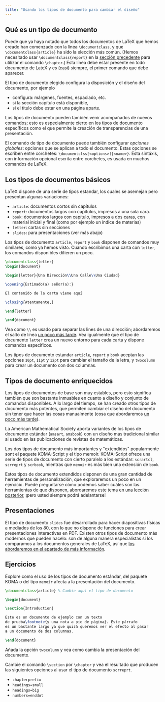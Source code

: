 ```yaml
---
title: "Usando los tipos de documento para cambiar el diseño"
---
```


## Qué es un tipo de documento

Puede que ya haya notado que todos los documentos de LaTeX que hemos creado
han comenzado con la línea `\documentclass`, y que `\documentclass{article}`
ha sido la elección más común. (Hemos necesitado usar `\documentclass{report}` en
la [sección precedente](lesson-04) para utilizar el comando `\chapter`.) Esta línea
debe estar presente en todo documento de LateX y es (casi) siempre, el primer comando
que debe aparecer.

El tipo de documento elegido configura la disposición y el diseño del documento, por ejemplo

- configura: márgenes, fuentes, espaciado, etc.
- si la sección capítulo está disponible,
- si el título debe estar en una página aparte.

Los tipos de documento pueden también venir acompañados de nuevos comandos; esto es especialmente
cierto en los tipos de documento específicos como el que permite la creación de transparencias
de una presentación.

El comando de tipo de documento puede también configurar _opciones globales_: opciones
que se aplican a todo el documento. Estas opciones se escriben entre corchetes:
`\documentclss[<options>]{<name>}`. Esta sintáxis, con información opcional escrita
entre corchetes, es usada en muchos comandos de LaTeX.

## Los tipos de documentos básicos 

LaTeX dispone de una serie de tipos estandar, los cuales se asemejan pero
presentan algunas variaciones:

- `article`: documentos cortos sin capítulos
- `report`: documentos largos con capítulos, impresos a una sola cara.
- `book`: documentos largos con capítulo, impresos a dos caras, con material
inicial y final (como por ejemplo un índice de materias)
- `letter`: cartas sin secciones
- `slides`: para presentaciones (ver más abajo)  

Los tipos de documento `article`, `report` y `book` disponen de comandos muy similares,
como ya hemos visto. Cuando escribimos una carta con `letter`, los comandos disponibles
difieren un poco.

```latex
\documentclass{letter}
\begin{document}

\begin{letter}{Una Dirección\\Una Calle\\Una Ciudad}

\opening{Estimado(a) señor(a):}

El contenido de la carta viene aquí

\closing{Atentamente,}

\end{letter}

\end{document}
```

Vea como ``\\`` es usado para separar las lines de una dirección; abordaremos el
salto de línea [un poco más tarde](lesson-11). Vea igualmente que el tipo de documento
`letter` crea un nuevo entorno para cada carta y dispone comandos específicos.

Los tipos de documento estandar `article`, `report` y `book` aceptan las opciones `10pt`,
`11pt` y `12pt` para cambiar el tamaño de la letra, y `twocolumn` para crear
un documento con dos columnas. 

## Tipos de documento enriquecidos

Los tipos de documentos de base son muy estables, pero esto significa también que
son bastante inmuables en cuanto a diseño y conjunto de comandos disponibles. A lo largo
del tiempo, se han creado otros tipos de documento más potentes, que permiten cambiar
el diseño del documento sin tener que hacer las cosas manualmente (cosa que abordaremos
[un poco más tarde](lesson-11)).

La American Mathematical Society aporta variantes de los tipos de documento estándar
(`amsart`, `amsbook`) con un diseño más tradicional similar al usado en las
publicaciones de revistas de matemáticas.

Los dos tipos de documento más importantes y "extendidos" popularmente sont el 
paquete KOMA-Script y el tipo memoir. KOMA-Script ofrece una serie de tipos de documento 
con cierto paralelo a los estándar: `scrartcl`, `scrreprt` y `scrbook`, mientras que `memoir`
es más bien una extensión de `book`. 

Estos tipos de documento extendidos disponen de una gran cantidad de herramientas de personalización,
que exploraremos un poco en un ejercicio. Puede preguntarse cómo podemos saber cuáles son las
herramientas de que disponen, abordaremos este tema [en una lección posterior](lesson-15), ¡pero
usted siempre podrá adelantarse!

## Presentaciones

El tipo de documento `slides` fue desarrollado para hacer diapositivas físicas 
a mediados de los 80, con lo que no dispone de funciones para crear presentaciones interactivas
en PDF. Existen otros tipos de documento más modernos que pueden hacelo: son de alguna manera
especialistas si los comparamos a los documentos generales de LaTeX, así que [los abordaremos en el
apartado de más información](more-05).

## Ejercicios

Explore como el uso de los tipos de documento estándar, del paquete KOMA o del 
tipo `memoir` afecta a la presentación del documento.

```latex
\documentclass{article} % Cambie aquí el tipo de documento

\begin{document}

\section{Introduction}

Este es un documento de ejemplo con un texto 
de prueba\footnote{y una nota a pie de página}. Este párrafo
es un bastante largo ya que quizá queremos ver el efecto al pasar
a un documento de dos columnas.

\end{document}
```

Añada la opción `twocolumn` y vea como cambia la presentación del documento.

Cambie el comando `\section` por `\chapter` y vea el resultado que producen las
siguientes opciones al usar el tipo de documento `scrreprt`.

- `chapterprefix`
- `headings=small`
- `headings=big`
- `numbers=enddot`
